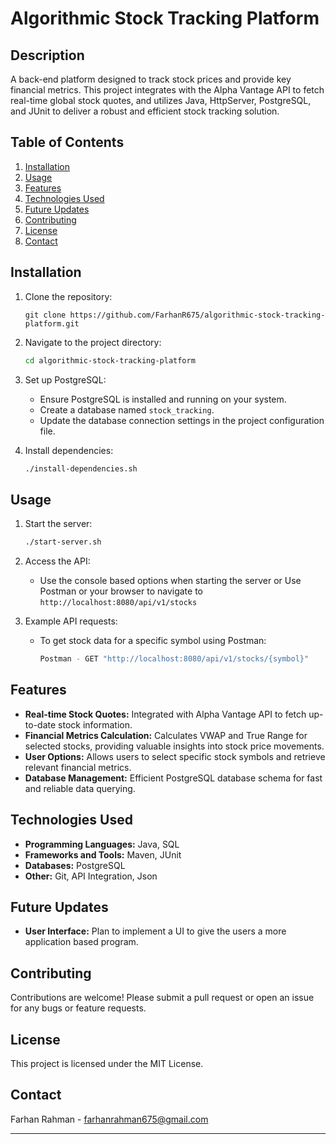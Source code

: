 # Algorithmic Stock Tracking Platform

## Description
A back-end platform designed to track stock prices and provide key financial metrics. This project integrates with the Alpha Vantage API to fetch real-time global stock quotes, and utilizes Java, HttpServer, PostgreSQL, and JUnit to deliver a robust and efficient stock tracking solution.

## Table of Contents
1. [Installation](#installation)
2. [Usage](#usage)
3. [Features](#features)
4. [Technologies Used](#technologies-used)
5. [Future Updates](#future-updates)
6. [Contributing](#contributing)
7. [License](#license)
8. [Contact](#contact)

## Installation

1. Clone the repository:
    ```
    git clone https://github.com/FarhanR675/algorithmic-stock-tracking-platform.git
    ```

2. Navigate to the project directory:
    ```sh
    cd algorithmic-stock-tracking-platform
    ```

3. Set up PostgreSQL:
    - Ensure PostgreSQL is installed and running on your system.
    - Create a database named `stock_tracking`.
    - Update the database connection settings in the project configuration file.

4. Install dependencies:
    ```sh
    ./install-dependencies.sh
    ```

## Usage

1. Start the server:
    ```sh
    ./start-server.sh
    ```

2. Access the API:
    - Use the console based options when starting the server or Use Postman or your browser to navigate to `http://localhost:8080/api/v1/stocks`

4. Example API requests:
    - To get stock data for a specific symbol using Postman:
        ```sh
        Postman - GET "http://localhost:8080/api/v1/stocks/{symbol}"
        ```

## Features

- **Real-time Stock Quotes:** Integrated with Alpha Vantage API to fetch up-to-date stock information.
- **Financial Metrics Calculation:** Calculates VWAP and True Range for selected stocks, providing valuable insights into stock price movements.
- **User Options:** Allows users to select specific stock symbols and retrieve relevant financial metrics.
- **Database Management:** Efficient PostgreSQL database schema for fast and reliable data querying.

## Technologies Used

- **Programming Languages:** Java, SQL
- **Frameworks and Tools:** Maven, JUnit
- **Databases:** PostgreSQL
- **Other:** Git, API Integration, Json

## Future Updates

- **User Interface:** Plan to implement a UI to give the users a more application based program.

## Contributing

Contributions are welcome! Please submit a pull request or open an issue for any bugs or feature requests.

## License

This project is licensed under the MIT License.

## Contact

Farhan Rahman - [farhanrahman675@gmail.com](mailto:farhanrahman675@gmail.com)

---
